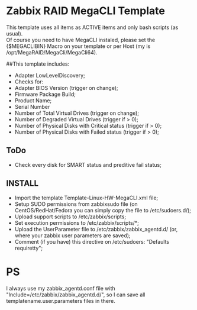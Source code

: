 # Zabbix RAID MegaCLI Template

This template uses all items as ACTIVE items and only bash scripts (as usual). <br>
Of course you need to have MegaCLI instaled, please set the {$MEGACLIBIN} Macro on your template or per Host (my is /opt/MegaRAID/MegaCli/MegaCli64).<br>

##This template includes:
* Adapter LowLevelDiscovery;
* Checks for:
 * Adapter BIOS Version (trigger on change);
 * Firmware Package Build;
 * Product Name;
 * Serial Number
 * Number of Total Virtual Drives (trigger on change);
 * Number of Degraded Virtual Drives (trigger if > 0);
 * Number of Physical Disks with Critical status (trigger if > 0);
 * Number of Physical Disks with Failed status (trigger if > 0);

## ToDo
* Check every disk for SMART status and preditive fail status;

## INSTALL
* Import the template Template-Linux-HW-MegaCLI.xml file;
* Setup SUDO permissions from zabbixsudo file (on CentOS/RedHat/Fedora you can simply copy the file to /etc/sudoers.d/);
* Upload support scripts to /etc/zabbix/scripts;
* Set execution permissions to /etc/zabbix/scripts/*;
* Upload the UserParameter file to /etc/zabbix/zabbix_agentd.d/ (or, where your zabbix user parameters are saved);
* Comment (if you have) this directive on /etc/sudoers: "Defaults    requiretty";

# PS
I always use my zabbix_agentd.conf file with "Include=/etc/zabbix/zabbix_agentd.d/", so I can save all templatename.user.parameters files in there.

